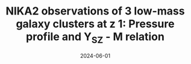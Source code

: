 ---
title: "NIKA2 observations of 3 low-mass galaxy clusters at z   1: Pressure profile and Y<SUB>SZ</SUB> - M relation"
collection: "publications"
category: "co_procs"
permalink: /publications/2024EPJWC29300002A
link: https://ui.adsabs.harvard.edu/abs/2024EPJWC.29300002A/abstract
date: 2024-06-01
venue: "European Physical Journal Web of Conferences"
citation: "Adam, R., Ricci, M., Eckert, D., et al. (2024), European Physical Journal Web of Conferences, 293, 00002."
---